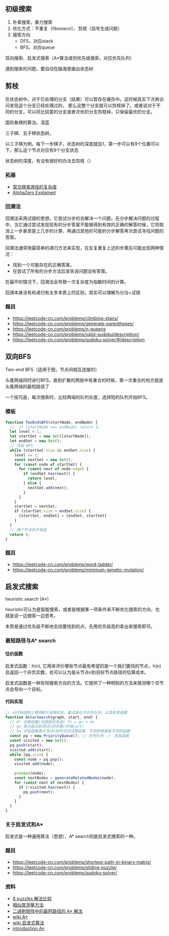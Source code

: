 ## 初级搜索

1. 朴素搜索，暴力搜索
2. 优化方式：不重复（fibonacci）、剪枝（括号生成问题）
3. 搜索方向
   * DFS，对应stack
   * BFS，对应queue

双向搜索、启发式搜索（A*算法或则优先级搜索，对应优先队列）


遇到搜索的问题，要自动在脑海里画出状态树

## 剪枝

在状态树中，对于已处理的分支（结果）可以暂存在缓存中。这时候其实下次再访问发现这个分支已经处理过的，
那么这整个分支就可以剪枝掉了。或者说对于不同的分支，可以将比较差的分支或者次优的分支剪枝掉，只保留最优的分支。

国际象棋的算法。深蓝

三子棋、五子棋状态树。

以三子棋为例，每下一步棋子，状态树的深度就加1，第一步可以有9个位置可以下，那么这个节点对应有9个分支状态

状态树的深度，有没有很好的办法去剪枝（）

### 拓展

* [常见棋类游戏的复杂度](https://en.wikipedia.org/wiki/Game_complexity)
* [AlphaZero Explained](https://nikcheerla.github.io/deeplearningschool/2018/01/01/AlphaZero-Explained/)

### 回溯法

回溯法采用试错的思想，它尝试分步的去解决一个问题。在分步解决问题的过程中，当它通过尝试发现现有的分步答案不能够得到有效的正确的解答时候，它将取消上一步甚至是上几步的计算，再通过其他的可能的分步解答再次尝试寻找问题的答案。

回溯法通常用最简单的递归方法来实现，在反复重复上述的步骤后可能出现两种情况：

* 找到一个可能存在的正确答案。
* 在尝试了所有的分步方法后宣告该问题没有答案。

在最坏的情况下，回溯法会导致一次复杂度为指数时间的计算。

回溯本身没有和递归有太多本质上的区别，其实可以理解为分治+试错

### 题目
* https://leetcode-cn.com/problems/climbing-stairs/
* https://leetcode-cn.com/problems/generate-parentheses/
* https://leetcode-cn.com/problems/n-queens
* https://leetcode-cn.com/problems/valid-sudoku/description/
* https://leetcode-cn.com/problems/sudoku-solver/#/description


## 双向BFS

Two-end BFS（适用于图，节点间相互连接的）

头尾两端同时进行BFS，直到扩散的两层中有重合的时候，第一次重合的地方就是头尾两端的最短路径了

一个技巧是，每次搜索时，比较两端的队列长度，选择短的队列开始BFS。

### 模板
```js
function TwoEndsBFS(startNode, endNode) {
  //  if (startNode === endNode) return 1;
  let level = 1;
  let startSet = new Set([startNode]);
  let endSet = new Set();
  // 开始 BFS
  while (startSet.size && endSet.size) {
    level += 1;
    const nextSet = new Set();
    for (const node of startSet) {
      for (const next of node.edge) {
        if (endSet.has(next)) {
          return level;
        } else {
          nextSet.add(next);
        }
      }
    }
    startSet = nextSet;
    if (startSet.size > endSet.size) {
      [startSet, endSet] = [endSet, startSet]
    }
  }
  // 两个节点并不相连
  return 0;
}
```

### 题目

* https://leetcode-cn.com/problems/word-ladder/
* https://leetcode-cn.com/problems/minimum-genetic-mutation/

## 启发式搜索

heuristic search (A*)

heuristic可认为是智能搜索，或者是根据某一项条件来不断优化搜索的方向，也就是说一边搜索一边思考。

本质是通过优先级不断地去找要找到的点，先用优先级高的拿出来搜索即可。

### 最短路径与A* search
#### 估价函数

启发式函数：h(n), 它用来评价哪些节点最有希望的是一个我们要找的节点，h(n)会返回一个非负实数，也可以认为是从节点n到目标节点路径的估算成本。

启发式函数是一种告知搜索方向的方法。它提供了一种明知的方法来猜测哪个邻节点会导向一个目标。

#### 代码实现

```js
// 从代码结构上看和BFS没啥区别，重点是在于优先队列，以及启发函数
function AstarSearch(graph, start, end) {
  // A* 估算函数(也就是优先级) fn = gn + hn
  // gn 表示起点到顶点n的步数(开销cost)
  // hn 评估函数表示顶点n到终点的估算距离，不同的棋盘有不同的函数
  const pq = new PriorityQueue(); // 优先队列 -》 启发函数
  const visited = new Set();
  pq.push(start);
  visited.add(start);
  while (pq.size) {
    const node = pq.pop();
    visited.add(node);
    
    process(node);
    const nextNodes = generateRelatedNodes(node);
    for (const next of nextNodes) {
      if (!visited.has(next)) {
        pq.push(next);
      }
    }
  }
}
```

### 关于启发式和A*

启发式是一种通用算法（思想），A* search则是启发式搜索的一种。

### 题目

* https://leetcode-cn.com/problems/shortest-path-in-binary-matrix/
* https://leetcode-cn.com/problems/sliding-puzzle/
* https://leetcode-cn.com/problems/sudoku-solver/

### 资料

* [8 puzzles 解法比较](https://zxi.mytechroad.com/blog/searching/8-puzzles-bidirectional-astar-vs-bidirectional-bfs/)
* [相似度测量方法](https://dataaspirant.com/five-most-popular-similarity-measures-implementation-in-python/)
* [二进制矩阵中的最短路径的 A* 解法](https://leetcode.com/problems/shortest-path-in-binary-matrix/discuss/313347/A*-search-in-Python)
* [wiki A*](https://en.wikipedia.org/wiki/A*_search_algorithm)
* [wiki 启发式算法](https://zh.wikipedia.org/wiki/%E5%90%AF%E5%8F%91%E5%BC%8F%E7%AE%97%E6%B3%95)
* [introduction A*](https://www.redblobgames.com/pathfinding/a-star/introduction.html)
